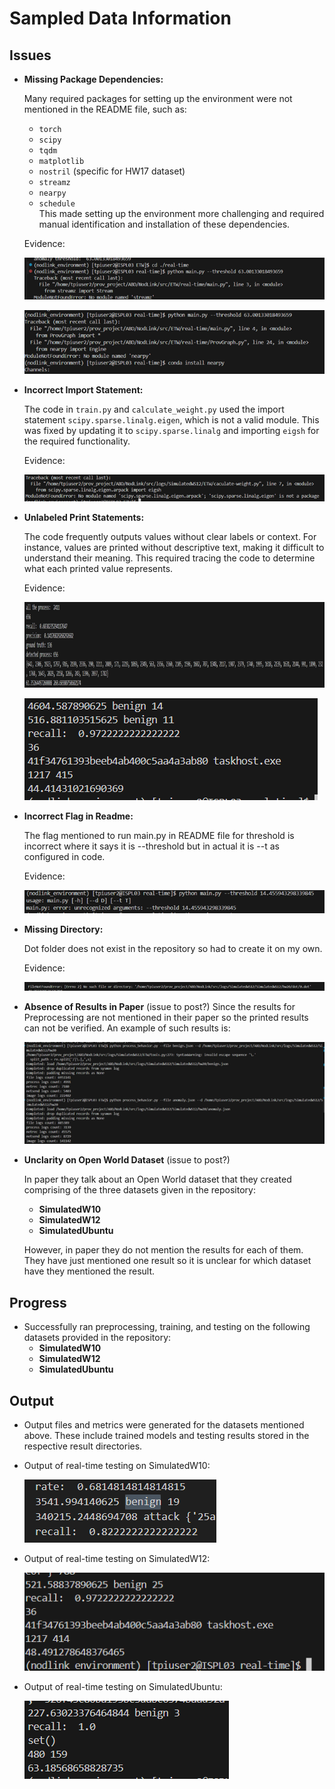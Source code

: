# Sampled Data Information  

## Issues  

- **Missing Package Dependencies:**  

  Many required packages for setting up the environment were not mentioned in the README file, such as:  
    - `torch`  
    - `scipy`  
    - `tqdm`  
    - `matplotlib`  
    - `nostril` (specific for HW17 dataset)  
    - `streamz`  
    - `nearpy`  
    - `schedule`  
  This made setting up the environment more challenging and required manual identification and installation of these dependencies.  

  Evidence:

  ![Alt text](imgs/dependency-1.png "streamz installation")


  ![Alt text](imgs/dependency-2.png "nearpy installation")


- **Incorrect Import Statement:**  

  The code in `train.py` and `calculate_weight.py` used the import statement `scipy.sparse.linalg.eigen`, which is not a valid module. This was fixed by updating it to `scipy.sparse.linalg` and importing `eigsh` for the required functionality. 

   Evidence:

  ![Alt text](imgs/scipy.png)
  

- **Unlabeled Print Statements:**  

  The code frequently outputs values without clear labels or context. For instance, values are printed without descriptive text, making it difficult to understand their meaning. This required tracing the code to determine what each printed value represents.

  Evidence:  

    ![Alt text](imgs/just-num1.png)


    ![Alt text](imgs/just-num2.png)

- **Incorrect Flag in Readme:** 

  The flag mentioned to run main.py in README file for threshold is incorrect where it says it is --threshold but in actual it is --t as configured in code.

  Evidence:

  ![Alt text](imgs/flag-error.png)

- **Missing Directory:**   

  Dot folder does not exist in the repository so had to create it on my own.

   Evidence:

  ![Alt text](imgs/no-folder.png)



- **Absence of Results in Paper**   (issue to post?)
  Since the results for Preprocessing are not mentioned in their paper so the printed results can not be verified. An example of such results is:


  ![Alt text](imgs/preprocessing.png)

- **Unclarity on Open World Dataset**   (issue to post?)

  In paper they talk about an Open World dataset that they created comprising of the three datasets given in the repository: 
  - **SimulatedW10**  
  - **SimulatedW12**  
  - **SimulatedUbuntu** 

  However, in paper they do not mention the results for each of them. They have just mentioned one result so it is unclear for which dataset have they mentioned the result.
 

## Progress  

- Successfully ran preprocessing, training, and testing on the following datasets provided in the repository:  
  - **SimulatedW10**  
  - **SimulatedW12**  
  - **SimulatedUbuntu**  



## Output  

- Output files and metrics were generated for the datasets mentioned above. These include trained models and testing results stored in the respective result directories.  

- Output of real-time testing on SimulatedW10:

  ![Alt text](imgs/win10-output.png)


- Output of real-time testing on SimulatedW12:

  ![Alt text](imgs/win12-output.png)


- Output of real-time testing on SimulatedUbuntu:

  ![Alt text](imgs/ubuntu-output.png)

